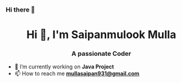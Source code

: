 ### Hi there 👋

<h1 align="center">Hi 👋, I'm Saipanmulook Mulla</h1>
<h3 align="center">A passionate Coder </h3>

- 🔭 I’m currently working on **Java Project**
- 📫 How to reach me **mullasaipan931@gmail.com**



